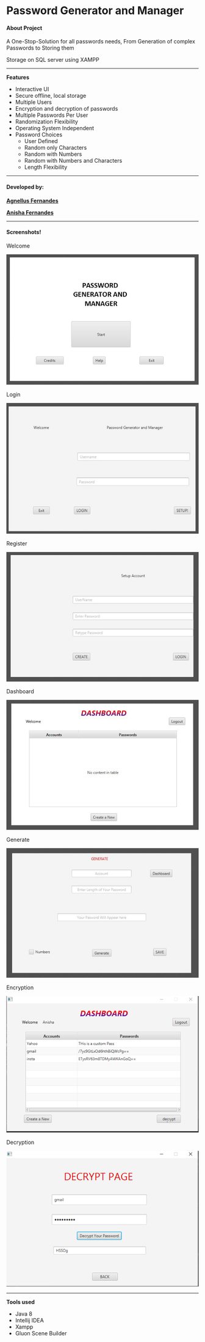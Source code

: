 
# Password Generator and Manager
#### About Project

A One-Stop-Solution for all passwords needs, From Generation of complex Passwords to Storing them

Storage on SQL server using XAMPP
***
**Features**

 - Interactive UI
 - Secure offline, local storage
 - Multiple Users
 - Encryption and decryption of passwords
 - Multiple Passwords Per User
 - Randomization Flexibility
 - Operating System Independent
 - Password Choices
	 - User Defined
	 - Random only Characters
	 - Random with Numbers
	 - Random with Numbers and Characters
	 - Length Flexibility

***
#### Developed by: 
[**Agnellus Fernandes**](https://www.linkedin.com/in/agnellus-fernandes-81232b192)

[**Anisha Fernandes**](https://www.linkedin.com/in/anisha-fernandes-9063651a1)
***
#### Screenshots!

Welcome

![1](ScreenShots/1.JPG)

Login

![1](ScreenShots/2.JPG)

Register

![1](ScreenShots/3.JPG)

Dashboard

![1](ScreenShots/4.JPG)

Generate

![1](ScreenShots/5.JPG)

Encryption

![1](ScreenShots/pm1.PNG)

Decryption

![1](ScreenShots/pm2.PNG)

***
**Tools used**

 - Java 8
 - Intellij IDEA
 - Xampp
 - Gluon Scene Builder
